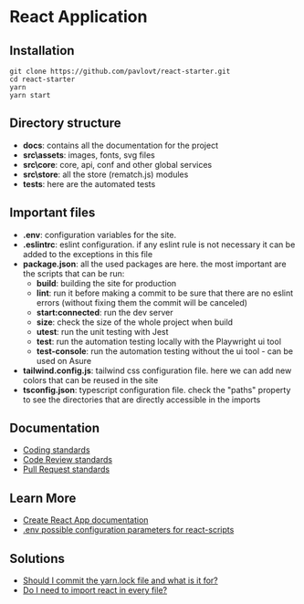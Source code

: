 # React Application

## Installation

```
git clone https://github.com/pavlovt/react-starter.git
cd react-starter
yarn
yarn start
```

## Directory structure

- **docs**: contains all the documentation for the project
- **src\assets**: images, fonts, svg files
- **src\core**: core, api, conf and other global services
- **src\store**: all the store (rematch.js) modules
- **tests**: here are the automated tests

## Important files

- **.env**: configuration variables for the site.
- **.eslintrc**: eslint configuration. if any eslint rule is not necessary it can be added to the exceptions in this file
- **package.json**: all the used packages are here. the most important are the scripts that can be run:
  - **build**: building the site for production
  - **lint**: run it before making a commit to be sure that there are no eslint errors (without fixing them the commit will be canceled)
  - **start:connected**: run the dev server
  - **size**: check the size of the whole project when build
  - **utest**: run the unit testing with Jest
  - **test**: run the automation testing locally with the Playwright ui tool
  - **test-console**: run the automation testing without the ui tool - can be used on Asure
- **tailwind.config.js**: tailwind css configuration file. here we can add new colors that can be reused in the site
- **tsconfig.json**: typescript configuration file. check the "paths" property to see the directories that are directly accessible in the imports

## Documentation

- [Coding standards](./docs/codingStandards.md)
- [Code Review standards](./docs/codeReview.md)
- [Pull Request standards](./docs/prStandards.md)

## Learn More

- [Create React App documentation](https://create-react-app.dev/)
- [.env possible configuration parameters for react-scripts](https://create-react-app.dev/docs/advanced-configuration/)

## Solutions

- [Should I commit the yarn.lock file and what is it for?](https://stackoverflow.com/questions/39990017/should-i-commit-the-yarn-lock-file-and-what-is-it-for)
- [Do I need to import react in every file?](https://stackoverflow.com/questions/71725865/do-i-need-to-import-react-in-every-file)
